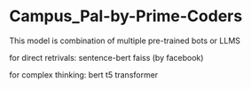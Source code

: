 # Campus_Pal-by-Prime-Coders

This model is combination of multiple pre-trained bots or LLMS

for direct retrivals:
sentence-bert 
faiss (by facebook)

for complex thinking:
bert
t5 transformer
